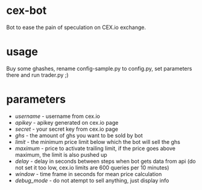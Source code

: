 cex-bot
=======
Bot to ease the pain of speculation on CEX.io exchange.

usage
=====
Buy some ghashes, rename config-sample.py to config.py, set parameters there and run trader.py ;)

parameters
==========
* _username_ - username from cex.io
* _apikey_ - apikey generated on cex.io page
* _secret_ - your secret key from cex.io page
* *ghs* - the amount of ghs you want to be sold by bot
* *limit* - the minimum price limit below which the bot will sell the ghs
* *maximum* - price to activate trailing limit, if the price goes above maximum, the limit is also pushed up
* *delay* - delay in seconds between steps when bot gets data from api (do not set it too low, cex.io limits are 600 queries per 10 minutes)
* *window* - time frame in seconds for mean price calculation
* *debug_mode* - do not atempt to sell anything, just display info
